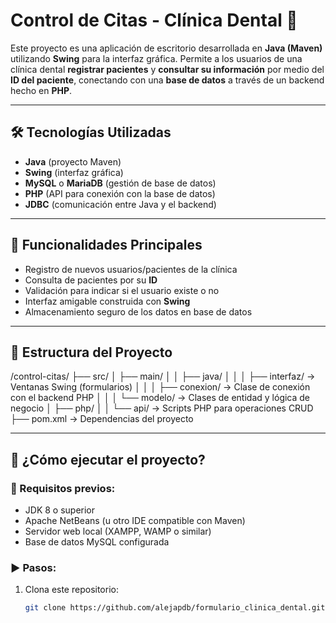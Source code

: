 # Control de Citas - Clínica Dental 🦷

Este proyecto es una aplicación de escritorio desarrollada en **Java (Maven)** utilizando **Swing** para la interfaz gráfica. Permite a los usuarios de una clínica dental **registrar pacientes** y **consultar su información** por medio del **ID del paciente**, conectando con una **base de datos** a través de un backend hecho en **PHP**.

---

## 🛠 Tecnologías Utilizadas

- **Java** (proyecto Maven)
- **Swing** (interfaz gráfica)
- **MySQL** o **MariaDB** (gestión de base de datos)
- **PHP** (API para conexión con la base de datos)
- **JDBC** (comunicación entre Java y el backend)

---

## 🎯 Funcionalidades Principales

- Registro de nuevos usuarios/pacientes de la clínica
- Consulta de pacientes por su **ID**
- Validación para indicar si el usuario existe o no
- Interfaz amigable construida con **Swing**
- Almacenamiento seguro de los datos en base de datos

---

## 🧱 Estructura del Proyecto

/control-citas/
├── src/
│ ├── main/
│ │ ├── java/
│ │ │ ├── interfaz/ → Ventanas Swing (formularios)
│ │ │ ├── conexion/ → Clase de conexión con el backend PHP
│ │ │ └── modelo/ → Clases de entidad y lógica de negocio
│ ├── php/
│ │ └── api/ → Scripts PHP para operaciones CRUD
├── pom.xml → Dependencias del proyecto


---

## 🧪 ¿Cómo ejecutar el proyecto?

### 🔧 Requisitos previos:

- JDK 8 o superior
- Apache NetBeans (u otro IDE compatible con Maven)
- Servidor web local (XAMPP, WAMP o similar)
- Base de datos MySQL configurada

### ▶️ Pasos:

1. Clona este repositorio:
   ```bash
   git clone https://github.com/alejapdb/formulario_clinica_dental.git
